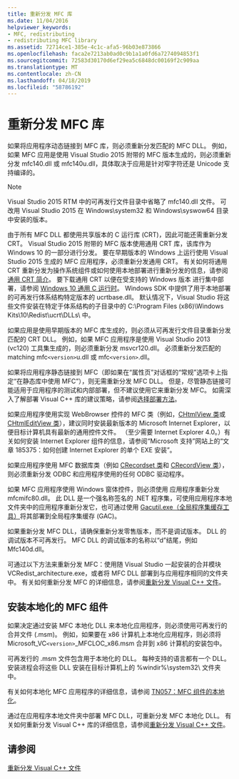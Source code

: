 ```yaml
---
title: 重新分发 MFC 库
ms.date: 11/04/2016
helpviewer_keywords:
- MFC, redistributing
- redistributing MFC library
ms.assetid: 72714ce1-385e-4c1c-afa5-96b03e873866
ms.openlocfilehash: faca2e7213ab0ad0c9b1a1a0fd6a7274094853f1
ms.sourcegitcommit: 72583d30170d6ef29ea5c6848dc00169f2c909aa
ms.translationtype: MT
ms.contentlocale: zh-CN
ms.lasthandoff: 04/18/2019
ms.locfileid: "58786192"
---
```

# <a name="redistributing-the-mfc-library"></a>重新分发 MFC 库

如果将应用程序动态链接到 MFC 库，则必须重新分发匹配的 MFC DLL。 例如，如果 MFC 应用是使用 Visual Studio 2015 附带的 MFC 版本生成的，则必须重新分发 mfc140.dll 或 mfc140u.dll，具体取决于应用是针对窄字符还是 Unicode 支持编译的。

> [!NOTE]
>  Visual Studio 2015 RTM 中的可再发行文件目录中省略了 mfc140.dll 文件。 可改用 Visual Studio 2015 在 Windows\system32 和 Windows\syswow64 目录中安装的版本。

由于所有 MFC DLL 都使用共享版本的 C 运行库 (CRT)，因此可能还需重新分发 CRT。 Visual Studio 2015 附带的 MFC 版本使用通用 CRT 库，该库作为 Windows 10 的一部分进行分发。 要在早期版本的 Windows 上运行使用 Visual Studio 2015 生成的 MFC 应用程序，必须重新分发通用 CRT。 有关如何将通用 CRT 重新分发为操作系统组件或如何使用本地部署进行重新分发的信息，请参阅[通用 CRT 简介](https://devblogs.microsoft.com/cppblog/introducing-the-universal-crt/)。 要下载通用 CRT 以便在受支持的 Windows 版本 进行集中部署，请参阅 [Windows 10 通用 C 运行时](https://www.microsoft.com/en-us/download/details.aspx?id=48234)。 Windows SDK 中提供了用于本地部署的可再发行体系结构特定版本的 ucrtbase.dll。 默认情况下，Visual Studio 将这些文件安装在特定于体系结构的子目录中的 C:\Program Files (x86)\Windows Kits\10\Redist\ucrt\DLLs\ 中。

如果应用是使用早期版本的 MFC 库生成的，则必须从可再发行文件目录重新分发匹配的 CRT DLL。 例如，如果 MFC 应用程序是使用 Visual Studio 2013 (vc120) 工具集生成的，则必须重新分发 msvcr120.dll。 必须重新分发匹配的 matching mfc`<version>`u.dll 或 mfc`<version>`.dll。

如果将应用程序静态链接到 MFC（即如果在“属性页”对话框的“常规”选项卡上指定“在静态库中使用 MFC”），则无需重新分发 MFC DLL。 但是，尽管静态链接可能适用于应用程序的测试和内部部署，但不建议使用它来重新分发 MFC。 如需深入了解部署 Visual C++ 库的建议策略，请参阅[选择部署方法](choosing-a-deployment-method.md)。

如果应用程序使用实现 WebBrowser 控件的 MFC 类（例如，[CHtmlView 类](../mfc/reference/chtmlview-class.md)或 [CHtmlEditView 类](../mfc/reference/chtmleditview-class.md)），建议同时安装最新版本的 Microsoft Internet Explorer，以便目标计算机具有最新的通用控件文件。 （至少需要 Internet Explorer 4.0。）有关如何安装 Internet Explorer 组件的信息，请参阅“Microsoft 支持”网站上的“文章 185375：如何创建 Internet Explorer 的单个 EXE 安装”。

如果应用程序使用 MFC 数据库类（例如 [CRecordset 类](../mfc/reference/crecordset-class.md)和 [CRecordView 类](../mfc/reference/crecordview-class.md)），则必须重新分发 ODBC 和应用程序使用的任何 ODBC 驱动程序。

如果 MFC 应用程序使用 Windows 窗体控件，则必须使用 应用程序重新分发 mfcmifc80.dll。 此 DLL 是一个强名称签名的 .NET 程序集，可使用应用程序本地文件夹中的应用程序重新分发它，也可通过使用 [Gacutil.exe（全局程序集缓存工具）](/dotnet/framework/tools/gacutil-exe-gac-tool)将其部署到全局程序集缓存 (GAC)。

如果重新分发 MFC DLL，请确保重新分发零售版本，而不是调试版本。 DLL 的调试版本不可再发行。 MFC DLL 的调试版本的名称以“d”结尾，例如 Mfc140d.dll。

可通过以下方法来重新分发 MFC：使用随 Visual Studio 一起安装的合并模块 VCRedist_architecture.exe，或者将 MFC DLL 部署到与应用程序相同的文件夹中。 有关如何重新分发 MFC 的详细信息，请参阅[重新分发 Visual C++ 文件](redistributing-visual-cpp-files.md)。

## <a name="installation-of-localized-mfc-components"></a>安装本地化的 MFC 组件

如果决定通过安装 MFC 本地化 DLL 来本地化应用程序，则必须使用可再发行的合并文件 (.msm)。 例如，如果要在 x86 计算机上本地化应用程序，则必须将 Microsoft_VC`<version>`_MFCLOC_x86.msm 合并到 x86 计算机的安装包中。

可再发行的 .msm 文件包含用于本地化的 DLL。 每种支持的语言都有一个 DLL。 安装进程会将这些 DLL 安装在目标计算机上的 %windir%\system32\ 文件夹中。

有关如何本地化 MFC 应用程序的详细信息，请参阅 [TN057：MFC 组件的本地化](../mfc/tn057-localization-of-mfc-components.md)。

通过在应用程序本地文件夹中部署 MFC DLL，可重新分发 MFC 本地化 DLL。 有关如何重新分发 Visual C++ 库的详细信息，请参阅[重新分发 Visual C++ 文件](redistributing-visual-cpp-files.md)。

## <a name="see-also"></a>请参阅

[重新分发 Visual C++ 文件](redistributing-visual-cpp-files.md)
